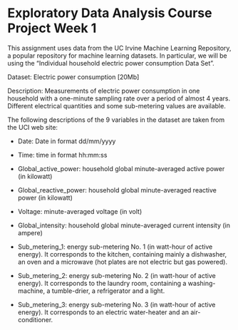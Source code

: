# Exploratory Data Analysis Course Project Week 1

This assignment uses data from the UC Irvine Machine Learning Repository, a popular repository for machine learning datasets. In particular, we will be using the “Individual household electric power consumption Data Set”. 

Dataset: Electric power consumption [20Mb]

Description: Measurements of electric power consumption in one household with a one-minute sampling rate over a period of almost 4 years. Different electrical quantities and some sub-metering values are available.

The following descriptions of the 9 variables in the dataset are taken from the UCI web site:

* Date: Date in format dd/mm/yyyy

* Time: time in format hh:mm:ss

* Global_active_power: household global minute-averaged active power (in kilowatt)

* Global_reactive_power: household global minute-averaged reactive power (in kilowatt)

* Voltage: minute-averaged voltage (in volt)

* Global_intensity: household global minute-averaged current intensity (in ampere)

* Sub_metering_1: energy sub-metering No. 1 (in watt-hour of active energy). It corresponds to the kitchen, containing mainly a dishwasher, an oven and a microwave (hot plates are not electric but gas powered).

* Sub_metering_2: energy sub-metering No. 2 (in watt-hour of active energy). It corresponds to the laundry room, containing a washing-machine, a tumble-drier, a refrigerator and a light.

* Sub_metering_3: energy sub-metering No. 3 (in watt-hour of active energy). It corresponds to an electric water-heater and an air-conditioner.
